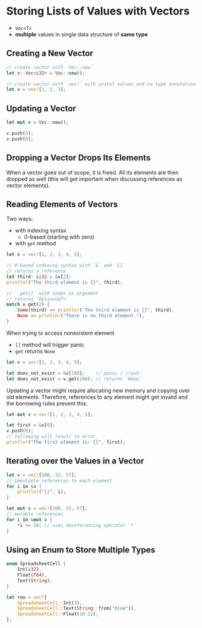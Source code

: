 # Storing Lists of Values with Vectors

- `Vec<T>`
- **multiple** values in single data structure of **same type**

## Creating a New Vector

```rust
// create vector with `Vec::new`
let v: Vec<i32> = Vec::new();

// create vector with `vec!` with inital values and no type annotation
let v = vec![1, 2, 3];
```

## Updating a Vector

```rust
let mut v = Vec::new();

v.push(5);
v.push(6);
```

## Dropping a Vector Drops Its Elements

When a vector goes out of scope, it is freed. All its elements are then dropped
as well (this will get important when discussing references as vector elements).

## Reading Elements of Vectors

Two ways:

- with indexing syntax
  - 0-based (starting with zero)
- with `get` method

```rust
let v = vec![1, 2, 3, 4, 5];

// 0-based indexing syntax with `&` and `[]`
// returns a reference
let third: &i32 = &v[2];
println!("The third element is {}", third);

// `.get()` with index as argument
// returns `Option<&T>`
match v.get(2) {
    Some(third) => println!("The third element is {}", third),
    None => println!("There is no third element."),
}
```

When trying to access nonexistent element

- `[]` method will trigger panic
- `get` returns `None`

```rust
let v = vec![1, 2, 3, 4, 5];

let does_not_exist = &v[100];    // panic / crash
let does_not_exist = v.get(100); // returns `None`
```

Updating a vector might require allocating new memory and copying over old
elements. Therefore, references to any element might get invalid and the
borrowing rules prevent this:

```rust
let mut v = vec![1, 2, 3, 4, 5];

let first = &v[0];
v.push(6);
// following will result in error
println!("The first element is: {}", first);
```

## Iterating over the Values in a Vector

```rust
let v = vec![100, 32, 57];
// immutable references to each element
for i in &v {
    println!("{}", i);
}

let mut v = vec![100, 32, 57];
// mutable references
for i in &mut v {
    *i += 50; // uses dereferencing operator `*`
}
```

## Using an Enum to Store Multiple Types

```rust
enum SpreadsheetCell {
    Int(i32),
    Float(f64),
    Text(String),
}

let row = vec![
    SpreadsheetCell::Int(3),
    SpreadsheetCell::Text(String::from("blue")),
    SpreadsheetCell::Float(10.12),
];
```
